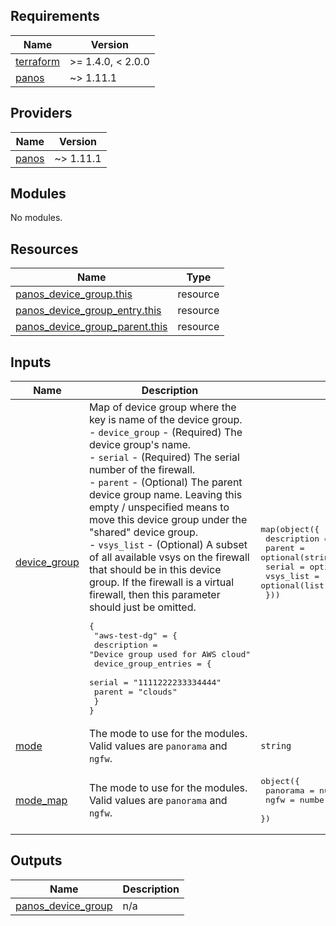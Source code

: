 <!-- BEGINNING OF PRE-COMMIT-TERRAFORM DOCS HOOK -->
## Requirements

| Name | Version |
|------|---------|
| <a name="requirement_terraform"></a> [terraform](#requirement\_terraform) | >= 1.4.0, < 2.0.0 |
| <a name="requirement_panos"></a> [panos](#requirement\_panos) | ~> 1.11.1 |

## Providers

| Name | Version |
|------|---------|
| <a name="provider_panos"></a> [panos](#provider\_panos) | ~> 1.11.1 |

## Modules

No modules.

## Resources

| Name | Type |
|------|------|
| [panos_device_group.this](https://registry.terraform.io/providers/PaloAltoNetworks/panos/latest/docs/resources/device_group) | resource |
| [panos_device_group_entry.this](https://registry.terraform.io/providers/PaloAltoNetworks/panos/latest/docs/resources/device_group_entry) | resource |
| [panos_device_group_parent.this](https://registry.terraform.io/providers/PaloAltoNetworks/panos/latest/docs/resources/device_group_parent) | resource |

## Inputs

| Name | Description | Type | Default | Required |
|------|-------------|------|---------|:--------:|
| <a name="input_device_group"></a> [device\_group](#input\_device\_group) | Map of device group where the key is name of the device group.<br>  - `device_group` - (Required) The device group's name.<br>  - `serial` - (Required) The serial number of the firewall.<br>  - `parent` - (Optional) The parent device group name. Leaving this empty / unspecified means to move this device group under the "shared" device group.<br>  - `vsys_list` - (Optional) A subset of all available vsys on the firewall that should be in this device group. If the firewall is a virtual firewall, then this parameter should just be omitted.<pre>{<br>  "aws-test-dg" = {<br>    description = "Device group used for AWS cloud"<br>    device_group_entries = {<br>    serial = "1111222233334444"<br>    parent = "clouds"<br>  }<br>}</pre> | <pre>map(object({<br>    description = string<br>    parent      = optional(string)<br>    serial      = optional(list(string), [])<br>    vsys_list   = optional(list(string), [])<br>  }))</pre> | `{}` | no |
| <a name="input_mode"></a> [mode](#input\_mode) | The mode to use for the modules. Valid values are `panorama` and `ngfw`. | `string` | n/a | yes |
| <a name="input_mode_map"></a> [mode\_map](#input\_mode\_map) | The mode to use for the modules. Valid values are `panorama` and `ngfw`. | <pre>object({<br>    panorama = number<br>    ngfw     = number<br>  })</pre> | <pre>{<br>  "ngfw": 1,<br>  "panorama": 0<br>}</pre> | no |

## Outputs

| Name | Description |
|------|-------------|
| <a name="output_panos_device_group"></a> [panos\_device\_group](#output\_panos\_device\_group) | n/a |
<!-- END OF PRE-COMMIT-TERRAFORM DOCS HOOK -->
